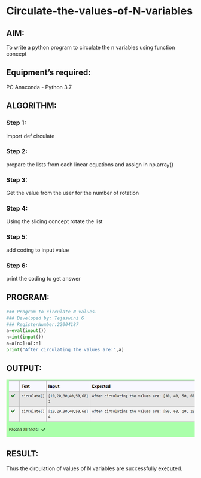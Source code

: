 # Circulate-the-values-of-N-variables
## AIM:
To write a python program to circulate the n variables using function concept
## Equipment’s required:
PC
Anaconda - Python 3.7
## ALGORITHM: 
### Step 1: 
import def circulate
### Step 2: 
prepare the lists from each linear equations and assign in np.array()
### Step 3: 
Get the value from the user for the number of rotation
### Step 4: 
Using the slicing concept rotate the list

### Step 5: 
add coding to input value
### Step 6: 
print the coding to get answer
## PROGRAM:
```python
### Program to circulate N values.
### Developed by: Tejaswini G
### RegisterNumber:22004187
a=eval(input())
n=int(input())
a=a[n:]+a[:n]
print("After circulating the values are:",a)
```
## OUTPUT:
![output](g1.png)


## RESULT:
Thus the circulation of values of N variables are successfully executed.
